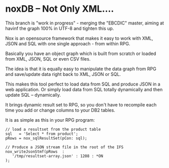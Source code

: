 # noxDB – Not Only XML….
This branch is "work in progress" - merging the "EBCDIC" master, aiming at havinf the graph 100% in UTF-8 and tighten this up.



Nox is an opensource framework that makes it easy to work with XML, JSON and SQL with one single approach - from within RPG.

Basically you have an object graph which is built from scratch or loaded from XML, JSON, SQL or even CSV files.

The idea is that it is equally easy to manipulate the data graph from RPG and save/update data right back to XML, JSON or SQL.

This makes this tool perfect to load data from SQL and produce JSON in a web application. Or simply load data from SQL totally dynamically and then update SQL – dynamically.

It brings dynamic result set to RPG, so you don't have to recompile each time you add or change columns to your DB2 tables.

It is as simple as this in your RPG program:

```
// load a resultset from the product table
sql   = 'Select * from product';
pRows = nox_sqlResultSet(pCon: sql);

// Produce a JSON stream file in the root of the IFS
nox_writeJsonStmf(pRows  :
   '/tmp/resultset-array.json' : 1208 : *ON
);
```

